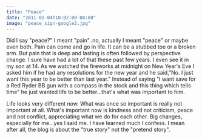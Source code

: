 ```yaml
---
title: "Peace"
date: "2011-01-04T10:02:00-08:00"
image: "peace_sign-google2.jpg"
---
```


Did I say "peace?" I meant "pain"..no, actually I meant "peace" or maybe even both.
Pain can come and go in life. It can be a stubbed toe or a broken arm. But pain that is deep and lasting is often followed by perspective change. I sure have had a lot of that these past few years. I even see it in my son at 14.
As we watched the fireworks at midnight on New Year's Eve I asked him if he had any resolutions for the new year and he said,"No. I just want this year to be better than last year."
Instead of saying "I want save for a Red Ryder BB gun with a compass in the stock and this thing which tells time" he just wanted life to be better...that's what was important to him.

Life looks very different now. What was once so important is really not important at all. What's important now is kindness and not criticism, peace and not conflict, appreciating what we do for each other. Big changes, especially for me...yes I said me. I have learned much I confess. I mean after all, the blog is about the "true story" not the "pretend story".